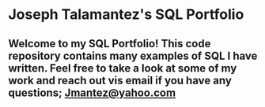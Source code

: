 # Joseph Talamantez's SQL Portfolio

## Welcome to my SQL Portfolio! This code repository contains many examples of SQL I have written. Feel free to take a look at some of my work and reach out vis email if you have any questions; Jmantez@yahoo.com
